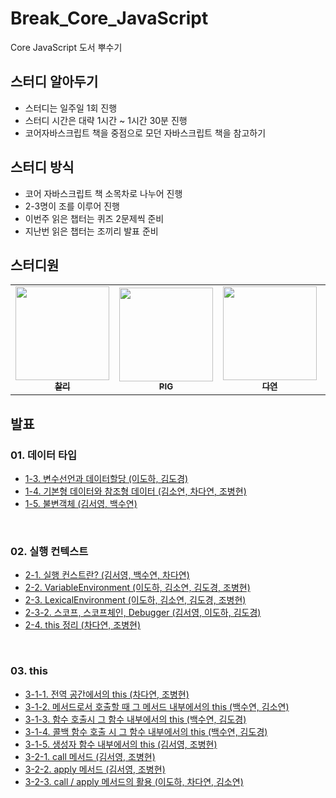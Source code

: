 # Break_Core_JavaScript

Core JavaScript 도서 뿌수기

## 스터디 알아두기

- 스터디는 일주일 1회 진행
- 스터디 시간은 대략 1시간 ~ 1시간 30분 진행
- 코어자바스크립트 책을 중점으로 모던 자바스크립트 책을 참고하기

## 스터디 방식

- 코어 자바스크립트 책 소목차로 나누어 진행
- 2-3명이 조를 이루어 진행
- 이번주 읽은 챕터는 퀴즈 2문제씩 준비
- 지난번 읽은 챕터는 조끼리 발표 준비
  <br>

## 스터디원

<table>
  <tr>
    <td align="center">
      <a href="https://github.com/d-charlie-kim"
        ><img
          src="https://avatars.githubusercontent.com/d-charlie-kim"
          width="150px;"
          alt=""
        /><br /><sub><b>찰리</b></sub></a
      ><br />
    </td>
       <td align="center">
      <a href="https://github.com/ChoByungHyun"
        ><img
          src="https://avatars.githubusercontent.com/ChoByungHyun"
          width="150px;"
          alt=""
        /><br /><sub><b>PIG</b></sub></a
      ><br />
    </td>
    <td align="center">
      <a href="https://github.com/Da-Youn"
        ><img
          src="https://avatars.githubusercontent.com/Da-Youn"
          width="150px;"
          alt=""
        /><br /><sub><b>다연</b></sub></a
      ><br />
      </td>
    <td align="center">
      <a href="https://github.com/doong2imdang"
        ><img
          src="https://avatars.githubusercontent.com/doong2imdang"
          width="150px;"
          alt=""
        /><br /><sub><b>둥1</b></sub></a
      ><br />
    </td>
    <td align="center">
      <a href="https://github.com/haron-lee"
        ><img
          src="https://avatars.githubusercontent.com/haron-lee"
          width="150px;"
          alt=""
        /><br /><sub><b>도하</b></sub></a
      ><br />
    </td>
      
  <td align="center">
      <a href="https://github.com/sy412"
        ><img
          src="https://avatars.githubusercontent.com/sy412"
          width="150px;"
          alt=""
        /><br /><sub><b>소연</b></sub></a
      ><br />
    </td>
  <td align="center">
      <a href="https://github.com/sypaik-dev"
        ><img
          src="https://avatars.githubusercontent.com/sypaik-dev"
          width="150px;"
          alt=""
        /><br /><sub><b>수연</b></sub></a
      ><br />
    </td>
  </tr>
</table>

## 발표

### 01. 데이터 타입

- [1-3. 변수선언과 데이터할당 (이도하, 김도경)](https://github.com/9FEM/Break_Core_JavaScript/blob/main/01.%EB%8D%B0%EC%9D%B4%ED%84%B0%20%ED%83%80%EC%9E%85/1-3.%EB%B3%80%EC%88%98%EC%84%A0%EC%96%B8%EA%B3%BC%20%EB%8D%B0%EC%9D%B4%ED%84%B0%ED%95%A0%EB%8B%B9.pdf)
- [1-4. 기본형 데이터와 참조형 데이터 (김소연, 차다연, 조병현)](https://www.canva.com/design/DAFfsn4kHcg/m8KQ18SSJPbWCNT9FDHgKQ/view?utm_content=DAFfsn4kHcg&utm_campaign=share_your_design&utm_medium=link&utm_source=shareyourdesignpanel)
- [1-5. 불변객체 (김서영, 백수연)](https://www.canva.com/design/DAFfzWqDzRI/ZTagZbeP-Jfo0E02mzyh2w/view?utm_content=DAFfzWqDzRI&utm_campaign=share_your_design&utm_medium=link&utm_source=shareyourdesignpanel)

<br>

### 02. 실행 컨텍스트

- [2-1. 실행 컨스트란? (김서영, 백수연, 차다연)](<https://github.com/9FEM/Break_Core_JavaScript/blob/main/02.%EC%8B%A4%ED%96%89%20%EC%BB%A8%ED%85%8D%EC%8A%A4%ED%8A%B8/2-1.%20%EC%8B%A4%ED%96%89%20%EC%BB%A8%ED%85%8D%EC%8A%A4%ED%8A%B8%EB%9E%80%3F%20(with.%EC%9E%90%EB%A3%8C%EA%B5%AC%EC%A1%B0).md>)
- [2-2. VariableEnvironment (이도하, 김소연, 김도경, 조병현)](https://github.com/9FEM/Break_Core_JavaScript/blob/main/02.%EC%8B%A4%ED%96%89%20%EC%BB%A8%ED%85%8D%EC%8A%A4%ED%8A%B8/variableEnvironment.md)
- [2-3. LexicalEnvironment (이도하, 김소연, 김도경, 조병현)](https://github.com/9FEM/Break_Core_JavaScript/blob/main/02.%EC%8B%A4%ED%96%89%20%EC%BB%A8%ED%85%8D%EC%8A%A4%ED%8A%B8/LexicalEnvironment.md)
- [2-3-2. 스코프, 스코프체인, Debugger (김서영, 이도하, 김도경)](https://github.com/9FEM/Break_Core_JavaScript/blob/main/02.%EC%8B%A4%ED%96%89%20%EC%BB%A8%ED%85%8D%EC%8A%A4%ED%8A%B8/2-3-2.%20%EC%8A%A4%EC%BD%94%ED%94%84%2C%20%EC%8A%A4%EC%BD%94%ED%94%84%EC%B2%B4%EC%9D%B8.md)
- [2-4. this 정리 (차다연, 조병현)](https://github.com/9FEM/Break_Core_JavaScript/blob/main/02.%EC%8B%A4%ED%96%89%20%EC%BB%A8%ED%85%8D%EC%8A%A4%ED%8A%B8/2-4.%20this%2C%20%EC%A0%95%EB%A6%AC.md)

<br>

### 03. this

- [3-1-1. 전역 공간에서의 this (차다연, 조병현)](https://github.com/9FEM/Break_Core_JavaScript/blob/main/03.this/3-1-1.%20%EC%A0%84%EC%97%AD%EA%B3%B5%EA%B0%84%EC%97%90%EC%84%9C%EC%9D%98%20this.md)
- [3-1-2. 메서드로서 호출할 때 그 메서드 내부에서의 this (백수연, 김소연)](https://github.com/9FEM/Break_Core_JavaScript/blob/main/03.this/3-1-2.%20%EB%A9%94%EC%84%9C%EB%93%9C%EB%A1%9C%EC%84%9C%20%ED%98%B8%EC%B6%9C%ED%95%A0%20%EB%95%8C%20%EA%B7%B8%20%EB%A9%94%EC%84%9C%EB%93%9C%20%EB%82%B4%EB%B6%80%EC%97%90%EC%84%9C%EC%9D%98%20this.md)
- [3-1-3. 함수 호출시 그 함수 내부에서의 this (백수연, 김도경)](https://github.com/9FEM/Break_Core_JavaScript/blob/main/03.this/3-1-3.%20%ED%95%A8%EC%88%98%20%ED%98%B8%EC%B6%9C%EC%8B%9C%20%EA%B7%B8%20%ED%95%A8%EC%88%98%20%EB%82%B4%EB%B6%80%EC%97%90%EC%84%9C%EC%9D%98%20this.md)
- [3-1-4. 콜백 함수 호출 시 그 함수 내부에서의 this (백수연, 김도경)](https://github.com/9FEM/Break_Core_JavaScript/blob/main/03.this/3-1-4.%20%EC%BD%9C%EB%B0%B1%20%ED%98%B8%EC%B6%9C%EC%8B%9C%20%EA%B7%B8%20%ED%95%A8%EC%88%98%20%EB%82%B4%EB%B6%80%EC%97%90%EC%84%9C%EC%9D%98%20this.md)
- [3-1-5. 생성자 함수 내부에서의 this (김서영, 조병현)](https://github.com/9FEM/Break_Core_JavaScript/blob/main/03.this/3-1-5.%20%EC%83%9D%EC%84%B1%EC%9E%90%20%ED%95%A8%EC%88%98%20%EB%82%B4%EB%B6%80%EC%97%90%EC%84%9C%EC%9D%98%20this.md)
- [3-2-1. call 메서드 (김서영, 조병현)](https://github.com/9FEM/Break_Core_JavaScript/blob/main/03.this/3-2-1%20call%20%EB%A9%94%EC%84%9C%EB%93%9C.md)
- [3-2-2. apply 메서드 (김서영, 조병현)](https://github.com/9FEM/Break_Core_JavaScript/blob/main/03.this/3-2-2%20apply%20%EB%A9%94%EC%84%9C%EB%93%9C.md)
- [3-2-3. call / apply 메서드의 활용 (이도하, 차다연, 김소연)](https://github.com/9FEM/Break_Core_JavaScript/blob/main/03.this/3-2-3%20call%2Capply%20%EB%A9%94%EC%84%9C%EB%93%9C%EC%9D%98%20%ED%99%9C%EC%9A%A9.md)
